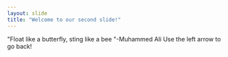 ```yaml
---
layout: slide
title: "Welcome to our second slide!"
---
```

"Float like a butterfly, sting like a bee "-Muhammed Ali 
Use the left arrow to go back!
